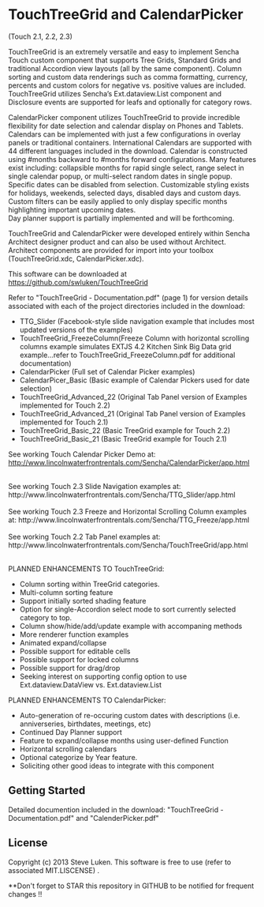 TouchTreeGrid and CalendarPicker
================================
(Touch 2.1, 2.2, 2.3)

TouchTreeGrid is an extremely versatile and easy to implement Sencha Touch custom 
component that supports Tree Grids, Standard Grids and traditional Accordion view layouts
(all by the same component).  Column sorting and custom data renderings such as comma
formatting, currency, percents and custom colors for negative vs. positive values are included.
TouchTreeGrid utilizes Sencha’s Ext.dataview.List component and Disclosure events are
supported for leafs and optionally for category rows.   

CalendarPicker component utilizes TouchTreeGrid to provide incredible flexibility for date 
selection and calendar display on Phones and Tablets.  Calendars can be implemented with
just a few configurations in overlay panels or traditional containers.  International 
Calendars are supported with 44 different languages included in the download.  Calendar is 
constructed using #months backward to #months forward configurations.  Many features
exist including:  collapsible months for rapid single select, range select in single
calendar popup, or multi-select random dates in single popup.  Specific dates can be
disabled from selection.  Customizable styling exists for holidays, weekends, selected
days, disabled days and custom days.  Custom filters can be
easily applied to only display specific months highlighting important upcoming dates.  
Day planner support is partially implemented and will be forthcoming.  

TouchTreeGrid and CalendarPicker were developed entirely within Sencha Architect designer product and
can also be used without Architect.  Architect components are provided for import into
your toolbox (TouchTreeGrid.xdc, CalendarPicker.xdc).

This software can be downloaded at <a href="https://github.com/swluken/TouchTreeGrid">https://github.com/swluken/TouchTreeGrid</a>

Refer to "TouchTreeGrid - Documentation.pdf" (page 1) for version details associated with each of the project directories included in the download:
 - TTG_Slider (Facebook-style slide navigation example that includes most updated versions of the examples)
 - TouchTreeGrid_FreezeColumn(Freeze Column with horizontal scrolling columns example simulates EXTJS 4.2 Kitchen Sink Big Data grid example...refer to TouchTreeGrid_FreezeColumn.pdf for additional documentation)
 - CalendarPicker (Full set of Calendar Picker examples)
 - CalendarPicer_Basic (Basic example of Calendar Pickers used for date selection)
 - TouchTreeGrid_Advanced_22 (Original Tab Panel version of Examples implemented for Touch 2.2)
 - TouchTreeGrid_Advanced_21 (Original Tab Panel version of Examples implemented for Touch 2.1)
 - TouchTreeGrid_Basic_22 (Basic TreeGrid example for Touch 2.2)
 - TouchTreeGrid_Basic_21 (Basic TreeGrid example for Touch 2.1)

See working Touch Calendar Picker Demo at:
http://www.lincolnwaterfrontrentals.com/Sencha/CalendarPicker/app.html

<div>&nbsp;</div>
See working Touch 2.3 Slide Navigation examples at:
http://www.lincolnwaterfrontrentals.com/Sencha/TTG_Slider/app.html

<div>&nbsp;</div>
See working Touch 2.3 Freeze and Horizontal Scrolling Column examples at:
http://www.lincolnwaterfrontrentals.com/Sencha/TTG_Freeze/app.html

<div>&nbsp;</div>
See working Touch 2.2 Tab Panel examples at:
http://www.lincolnwaterfrontrentals.com/Sencha/TouchTreeGrid/app.html
<div>&nbsp;</div>


PLANNED ENHANCEMENTS TO TouchTreeGrid:      
    
   - Column sorting within TreeGrid categories.
   - Multi-column sorting feature
   - Support initially sorted shading feature     
   - Option for single-Accordion select mode to sort currently selected category to top.  
   - Column show/hide/add/update example with accompaning methods
   - More renderer function examples
   - Animated expand/collapse
   - Possible support for editable cells  
   - Possible support for locked columns   
   - Possible support for drag/drop
   - Seeking interest on supporting config option to use Ext.dataview.DataView vs. Ext.dataview.List
   
PLANNED ENHANCEMENTS TO CalendarPicker:      

   - Auto-generation of re-occuring custom dates with descriptions (i.e. anniverseries, birthdates, meetings, etc)
   - Continued Day Planner support
   - Feature to expand/collapse months using user-defined Function 
   - Horizontal scrolling calendars
   - Optional categorize by Year feature.
   - Soliciting other good ideas to integrate with this component



Getting Started
---------------

Detailed documention included in the download:  "TouchTreeGrid - Documentation.pdf" and "CalenderPicker.pdf"


License
-------

Copyright (c) 2013 Steve Luken. 
This software is free to use (refer to associated MIT.LISCENSE) .

**Don't forget to STAR this repository in GITHUB to be notified for frequent changes !!
